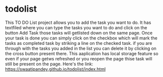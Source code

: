 # todolist
This TO DO List project allows you to add the task you want to do. It has textfiled where you can type the tasks you want to do and click on the button Add Task those tasks will getlisted 
down on the same page. Once your task is done you can simply click on the checkbox which will mark the tasks as completed task by striking a line on the checked task. if you are through with
the tasks you added in the list you can delete it by clicking on the cross button present there. This aaplication has local storage feature so even if your page getws refreshed or you reopen 
the page thise task will still be present on the page.
Here's the link: https://swaatipandey.github.io/todolist/index.html
